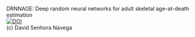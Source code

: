 DRNNAGE: Deep random neural networks for adult skeletal age-at-death estimation  
[![DOI](https://zenodo.org/badge/434023961.svg)](https://zenodo.org/badge/latestdoi/434023961)  
(c) David Senhora Navega
